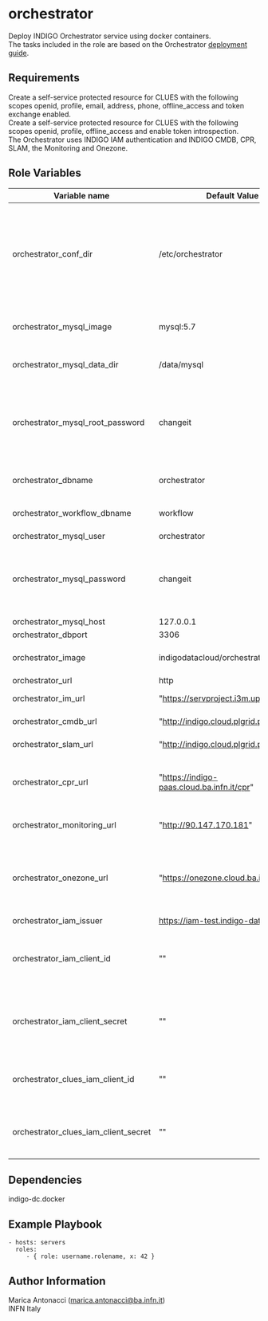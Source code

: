 orchestrator
=========

Deploy INDIGO Orchestrator service using docker containers. <br>
The tasks included in the role are based on the Orchestrator [deployment guide](https://github.com/indigo-dc/orchestrator/blob/master/gitbook/how_to_deploy.md).

Requirements
------------

Create a self-service protected resource for CLUES with the following scopes openid, profile, email, address,  phone, offline_access and token exchange enabled.<br>
Create a self-service protected resource for CLUES with the following scopes openid, profile, offline_access and enable token introspection.<br>
The Orchestrator uses INDIGO IAM authentication and INDIGO CMDB, CPR, SLAM, the Monitoring and Onezone. <br>

Role Variables
--------------

| Variable name  | Default Value | Description
| -------------- | ------------- |------------- |
| orchestrator_conf_dir | /etc/orchestrator| Directory used to save the service configuration (env files for docker containers, application properties, ect.)
| orchestrator_mysql_image | mysql:5.7 | Docker image for running the DB |
| orchestrator_mysql_data_dir | /data/mysql| Directory used to save the DB data
| orchestrator_mysql_root_password | changeit| MySQL password for root.<br> :boom: **Please change it otherwise the role will fail**
| orchestrator_dbname | orchestrator| MySQL deployments database
| orchestrator_workflow_dbname | workflow| MySQL workflow database
| orchestrator_mysql_user | orchestrator| MySQL user 
| orchestrator_mysql_password | changeit| MySQL password <br> :boom: **Please change it otherwise the role will fail**
| orchestrator_mysql_host | 127.0.0.1| MySQL host
| orchestrator_dbport | 3306| MySQL port
| orchestrator_image | indigodatacloud/orchestrator:pr-286| Orchestrator docker image
| orchestrator_url | http |//localhost |8080| Self reference to the orchestrator REST interface
| orchestrator_im_url | "https://servproject.i3m.upv.es:8811"| IM REST endpoint
| orchestrator_cmdb_url | "http://indigo.cloud.plgrid.pl/cmdb"| CMDB REST endpoint
| orchestrator_slam_url | "http://indigo.cloud.plgrid.pl/slam"| SLAM REST endpoint
| orchestrator_cpr_url | "https://indigo-paas.cloud.ba.infn.it/cpr"| Cloud Provider Ranker (CPR) endpoint
| orchestrator_monitoring_url | "http://90.147.170.181"| Zabbix Wrapper endpoint
| orchestrator_onezone_url | "https://onezone.cloud.ba.infn.it:8443"| Endpoint of the default OneZone to which your OneData user is registered
| orchestrator_iam_issuer | https://iam-test.indigo-datacloud.eu/| IAM issuer
| orchestrator_iam_client_id | ""| Client ID of the IAM client registered for the orchestrator
| orchestrator_iam_client_secret | ""| Client Secret of the IAM client registered for the orchestrator
| orchestrator_clues_iam_client_id | ""| Client ID of the IAM client registered for CLUES
| orchestrator_clues_iam_client_secret | ""| Client Secret of the IAM client registered for CLUES


Dependencies
------------

indigo-dc.docker

Example Playbook
----------------

    - hosts: servers
      roles:
         - { role: username.rolename, x: 42 }


Author Information
------------------

Marica Antonacci (marica.antonacci@ba.infn.it) <br>
INFN Italy

